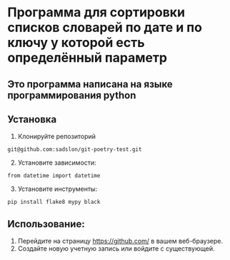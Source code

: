 # Программа  для сортировки списков словарей по дате и по ключу у которой есть определённый параметр

## Это программа написана на языке программирования python
## Установка

1. Клонируйте репозиторий

```commandline
git@github.com:sadslon/git-poetry-test.git
```

2. Установите зависимости:

```commandline
from datetime import datetime
```

3. Установите инструменты:

```commandline
pip install flake8 mypy black
```

## Использование:

1. Перейдите на страницу https://github.com/ в вашем веб-браузере.
2. Создайте новую учетную запись или войдите c существующей.